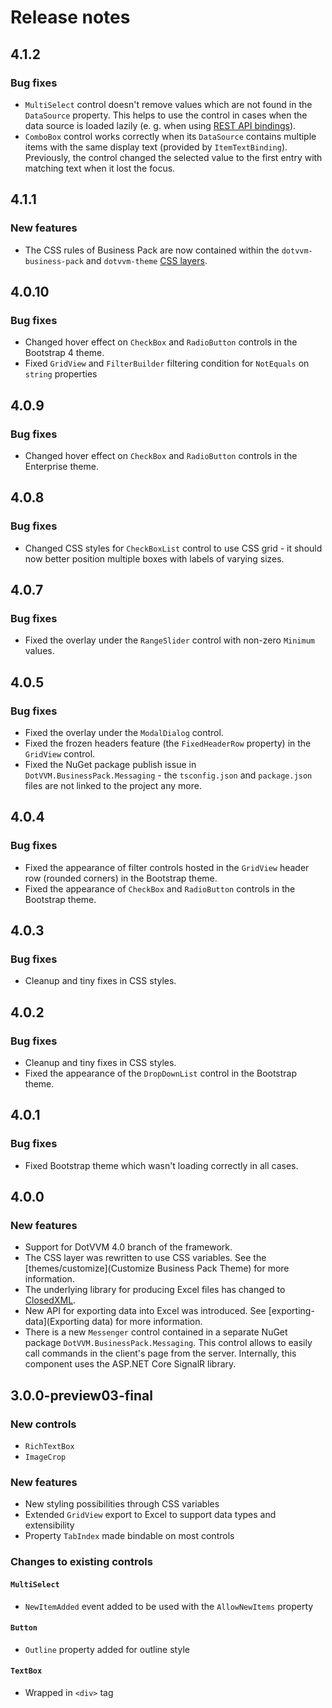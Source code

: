 # Release notes

## 4.1.2

### Bug fixes
* `MultiSelect` control doesn't remove values which are not found in the `DataSource` property. This helps to use the control in cases when the data source is loaded lazily (e. g. when using [REST API bindings](https://www.dotvvm.com/docs/4.0/pages/concepts/respond-to-user-actions/rest-api-bindings/overview)).
* `ComboBox` control works correctly when its `DataSource` contains multiple items with the same display text (provided by `ItemTextBinding`). Previously, the control changed the selected value to the first entry with matching text when it lost the focus.

## 4.1.1

### New features
* The CSS rules of Business Pack are now contained within the `dotvvm-business-pack` and `dotvvm-theme` [CSS layers](https://developer.mozilla.org/en-US/docs/Web/CSS/@layer).

## 4.0.10

### Bug fixes
* Changed hover effect on `CheckBox` and `RadioButton` controls in the Bootstrap 4 theme.
* Fixed `GridView` and `FilterBuilder` filtering condition for `NotEquals` on `string` properties

## 4.0.9

### Bug fixes
* Changed hover effect on `CheckBox` and `RadioButton` controls in the Enterprise theme.

## 4.0.8

### Bug fixes
* Changed CSS styles for `CheckBoxList` control to use CSS grid - it should now better position multiple boxes with labels of varying sizes.

## 4.0.7

### Bug fixes
* Fixed the overlay under the `RangeSlider` control with non-zero `Minimum` values.

## 4.0.5

### Bug fixes
* Fixed the overlay under the `ModalDialog` control.
* Fixed the frozen headers feature (the `FixedHeaderRow` property) in the `GridView` control.
* Fixed the NuGet package publish issue in `DotVVM.BusinessPack.Messaging` - the `tsconfig.json` and `package.json` files are not linked to the project any more.

## 4.0.4

### Bug fixes
* Fixed the appearance of filter controls hosted in the `GridView` header row (rounded corners) in the Bootstrap theme.
* Fixed the appearance of `CheckBox` and `RadioButton` controls in the Bootstrap theme.

## 4.0.3

### Bug fixes
* Cleanup and tiny fixes in CSS styles.

## 4.0.2

### Bug fixes
* Cleanup and tiny fixes in CSS styles.
* Fixed the appearance of the `DropDownList` control in the Bootstrap theme.

## 4.0.1

### Bug fixes
* Fixed Bootstrap theme which wasn't loading correctly in all cases.

## 4.0.0

### New features
* Support for DotVVM 4.0 branch of the framework.
* The CSS layer was rewritten to use CSS variables. See the [themes/customize](Customize Business Pack Theme) for more information.
* The underlying library for producing Excel files has changed to [ClosedXML](https://github.com/ClosedXML/ClosedXML). 
* New API for exporting data into Excel was introduced. See [exporting-data](Exporting data) for more information. 
* There is a new `Messenger` control contained in a separate NuGet package `DotVVM.BusinessPack.Messaging`. This control allows to easily call commands in the client's page from the server. Internally, this component uses the ASP.NET Core SignalR library.


## 3.0.0-preview03-final

### New controls
  * `RichTextBox`
  * `ImageCrop`
### New features
  * New styling possibilities through CSS variables
  * Extended `GridView` export to Excel to support data types and extensibility
  * Property `TabIndex` made bindable on most controls  
### Changes to existing controls
#### `MultiSelect`
- `NewItemAdded` event added to be used with the `AllowNewItems` property
#### `Button`
- `Outline` property added for outline style
#### `TextBox`
 - Wrapped in `<div>` tag
